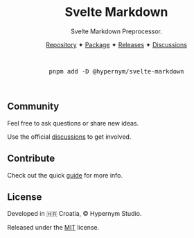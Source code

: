<h1 align="center">Svelte Markdown</h1>

<p align="center">Svelte Markdown Preprocessor.</p>

<p align="center">
  <a href="https://github.com/hypernym-studio/svelte-markdown">Repository</a>
  <span>✦</span>
  <a href="https://www.npmjs.com/package/@hypernym/svelte-markdown">Package</a>
  <span>✦</span>
  <a href="https://github.com/hypernym-studio/svelte-markdown/releases">Releases</a>
  <span>✦</span>
  <a href="https://github.com/hypernym-studio/svelte-markdown/discussions">Discussions</a>
</p>

<br>

<pre align="center">pnpm add -D @hypernym/svelte-markdown</pre>

<br>

## Community

Feel free to ask questions or share new ideas.

Use the official [discussions](https://github.com/hypernym-studio/svelte-markdown/discussions) to get involved.

## Contribute

Check out the quick [guide](https://github.com/hypernym-studio/svelte-markdown/blob/main/.github/CONTRIBUTING.md) for more info.

## License

Developed in 🇭🇷 Croatia, © Hypernym Studio.

Released under the [MIT](https://github.com/hypernym-studio/svelte-markdown/blob/main/packages/svelte-markdown/LICENSE.txt) license.
